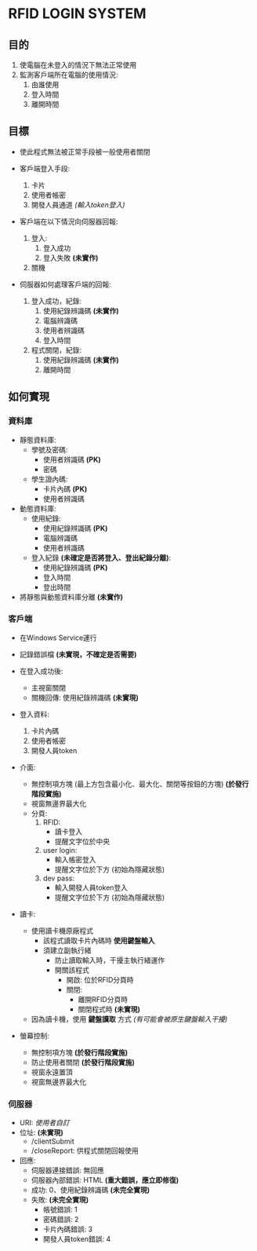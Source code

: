 # RFID LOGIN SYSTEM
## 目的
1. 使電腦在未登入的情況下無法正常使用
1. 監測客戶端所在電腦的使用情況:
    1. 由誰使用
    2. 登入時間
    3. 離開時間

## 目標
- 使此程式無法被正常手段被一般使用者關閉

- 客戶端登入手段:
    1. 卡片
    1. 使用者帳密
    1. 開發人員通道 *(輸入token登入)*

- 客戶端在以下情況向伺服器回報:
    1. 登入:
        1. 登入成功
        2. 登入失敗 **(未實作)**
    2. 關機

- 伺服器如何處理客戶端的回報:
    1. 登入成功，紀錄:
        1. 使用紀錄辨識碼 **(未實作)**
        1. 電腦辨識碼
        1. 使用者辨識碼
        1. 登入時間
    2. 程式關閉，紀錄:
        1. 使用紀錄辨識碼 **(未實作)**
        1. 離開時間
## 如何實現

### 資料庫
- 靜態資料庫:
    - 學號及密碼:
        - 使用者辨識碼 **(PK)**
        - 密碼
    - 學生證內碼:
        - 卡片內碼 **(PK)**
        - 使用者辨識碼
- 動態資料庫:
    - 使用紀錄:
        - 使用紀錄辨識碼 **(PK)**
        - 電腦辨識碼
        - 使用者辨識碼
    - 登入紀錄 **(未確定是否將登入、登出紀錄分離)**:
        - 使用紀錄辨識碼 **(PK)**
        - 登入時間
        - 登出時間
- 將靜態與動態資料庫分離 **(未實作)**

### 客戶端
- 在Windows Service運行

- 記錄錯誤檔 **(未實現，不確定是否需要)**

- 在登入成功後:
    - 主視窗關閉
    - 關機回傳: 使用紀錄辨識碼 **(未實現)**

- 登入資料:
    1. 卡片內碼
    1. 使用者帳密
    1. 開發人員token

- 介面:
    - 無控制項方塊 (最上方包含最小化、最大化、關閉等按鈕的方塊) **(於發行階段實施)**
    - 視窗無邊界最大化
    - 分頁:
        1. RFID:
            - 讀卡登入
            - 提醒文字位於中央
        1. user login:
            - 輸入帳密登入
            - 提醒文字位於下方 (初始為隱藏狀態)
        1. dev pass:
            - 輸入開發人員token登入
            - 提醒文字位於下方 (初始為隱藏狀態)
- 讀卡:
    - 使用讀卡機原廠程式
        - 該程式讀取卡片內碼時 **使用鍵盤輸入**
        - 須建立副執行緒
            - 防止讀取輸入時，干擾主執行緒運作
            - 開關該程式
                - 開啟: 位於RFID分頁時
                - 關閉:
                    - 離開RFID分頁時
                    - 關閉程式時 **(未實現)**
    - 因為讀卡機，使用 **鍵盤讀取** 方式 *(有可能會被原生鍵盤輸入干擾)*
- 螢幕控制:
    - 無控制項方塊 **(於發行階段實施)**
    - 防止使用者關閉 **(於發行階段實施)**
    - 視窗永遠置頂
    - 視窗無邊界最大化

### 伺服器
- URI: *使用者自訂*
- 位址: **(未實現)**
    - /clientSubmit
        <!-- - /innerCode_login: 供卡片內碼登入使用
        - /account_login: 供帳密登入使用
        - /devPass: 供開發人員登入使用 -->
    - /closeReport: 供程式關閉回報使用
- 回應:
    - 伺服器連接錯誤: 無回應
    - 伺服器內部錯誤: HTML **(重大錯誤，應立即修復)**
    - 成功: 0、使用紀錄辨識碼 **(未完全實現)**
    - 失敗: **(未完全實現)**
        - 帳號錯誤: 1
        - 密碼錯誤: 2
        - 卡片內碼錯誤: 3
        - 開發人員token錯誤: 4
